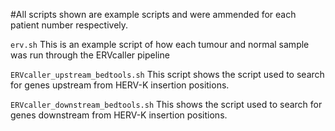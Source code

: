 #All scripts shown are example scripts and were ammended for each patient number respectively.

`erv.sh`
This is an example script of how each tumour and normal sample was run through the ERVcaller pipeline

`ERVcaller_upstream_bedtools.sh`
This script shows the script used to search for genes upstream from HERV-K insertion positions.

`ERVcaller_downstream_bedtools.sh`
This shows the script used to search for genes downstream from HERV-K insertion positions. 
